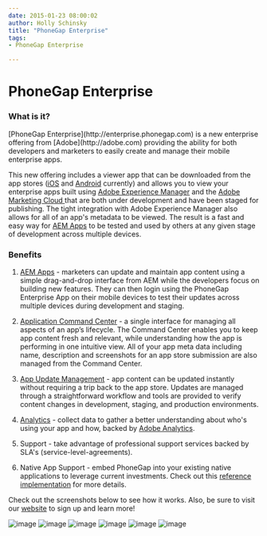 ```yaml
---
date: 2015-01-23 08:00:02
author: Holly Schinsky
title: "PhoneGap Enterprise"
tags:
- PhoneGap Enterprise

---
```


<h1>PhoneGap Enterprise</h1>

<h3>What is it?</h3>
[PhoneGap Enterprise](http://enterprise.phonegap.com) is a new enterprise offering from [Adobe](http://adobe.com) providing the ability for both developers and marketers to easily create and manage their mobile enterprise apps. 

This new offering includes a viewer app that can be downloaded from the app stores ([iOS](https://appsto.re/us/mMWh3.i) and [Android](https://play.google.com/store/apps/details?id=com.adobe.pge.appviewer) currently) and allows you to view your enterprise apps built using [Adobe Experience Manager](http://docs.adobe.com/docs/en/cq/current/exploring/introduction.html) and the [Adobe Marketing Cloud ](http://www.adobe.com/solutions/digital-marketing.html) that are both under development and have been staged for publishing. The tight integration with Adobe Experience Manager also allows for all of an app's metadata to be viewed. The result is a fast and easy way for [AEM Apps](http://www.adobe.com/solutions/web-experience-management/mobile-apps-engagement.html) to be tested and used by others at any given stage of development across multiple devices. 

<h3>Benefits</h3>

1. [AEM Apps](http://www.adobe.com/solutions/web-experience-management/mobile-apps-engagement.html) - marketers can update and maintain app content using a simple drag-and-drop interface from AEM while the developers focus on building new features. They can then login using the PhoneGap Enterprise App on their mobile devices to test their updates across multiple devices during development and staging.

2. [Application Command Center](http://docs.adobe.com/docs/en/aem/6-0/develop/mobile/apps/managing-aem-mobile-apps.html) - a single interface for managing all aspects of an app’s lifecycle. The Command Center enables you to keep app content fresh and relevant, while understanding how the app is performing in one intuitive view. All of your app meta data including name, description and screenshots for an app store submission are also managed from the Command Center.

3. [App Update Management](http://docs.adobe.com/docs/en/aem/6-0/develop/mobile/apps/managing-aem-mobile-apps.html#ContentSync%20Packages%20Tile) - app content can be updated instantly without requiring a trip back to the app store. Updates are managed through a straightforward workflow and tools are provided to verify content changes in development, staging, and production environments.


4. [Analytics](http://www.adobe.com/solutions/digital-analytics.html) - collect data to gather a better understanding about who's using your app and how, backed by [Adobe Analytics](http://www.adobe.com/solutions/digital-analytics.html). 

5. Support - take advantage of professional support services backed by SLA's (service-level-agreements).

6. Native App Support - embed PhoneGap into your existing native applications to leverage current investments. Check out this [reference implementation](https://github.com/Adobe-Marketing-Cloud/app-sample-android-phonegap) for more details.


Check out the screenshots below to see how it works. Also, be sure to visit our [website](http://enterprise.phonegap.com) to sign up and learn more!

![image](/uploads/blog/2015-01/main.png) 
![image](/uploads/blog/2015-01/app-list.png) ![image](/uploads/blog/2015-01/app-info.png) ![image](/uploads/blog/2015-01/app-running.png) 
![image](/uploads/blog/2015-01/download.png) 
![image](/uploads/blog/2015-01/apps-command-center.png) 
